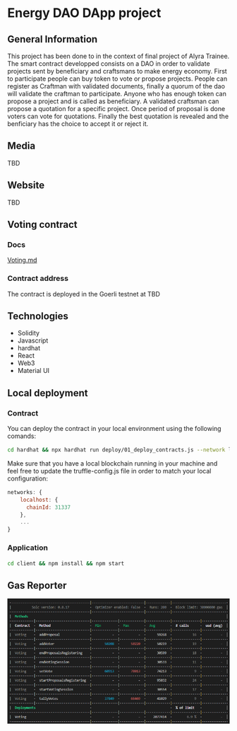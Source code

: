# Energy DAO DApp project

## General Information
This project has been done to in the context of final project of Alyra Trainee. 
The smart contract developped consists on a DAO in order to validate projects sent by beneficiary and craftsmans to make energy economy.
First to participate people can buy token to vote or propose projects.
People can register as Craftman with validated documents, finally a quorum  of the dao will validate the craftman to participate.
Anyone who has enough token can propose a project and is called as beneficiary.
A validated craftsman can propose a quotation for a specific project.
Once period of proposal is done voters can vote for quotations.
Finally the best quotation is revealed and the benficiary has the choice to accept it or reject it.

## Media
TBD

## Website
TBD

## Voting contract

### Docs
[Voting.md](https://github.com/PhilippePaulos/voting-dapp/blob/main/client/src/contracts/Voting.md)

### Contract address
The contract is deployed in the Goerli testnet at TBD

## Technologies
* Solidity
* Javascript
* hardhat
* React
* Web3
* Material UI

## Local deployment

### Contract
You can deploy the contract in your local environment using the following comands:
```sh 
cd hardhat && npx hardhat run deploy/01_deploy_contracts.js --network localhost
```

Make sure that you have a local blockchain running in your machine and feel free to update the truffle-config.js file in order to match your local configuration:
```js
networks: {
    localhost: {
      chainId: 31337
    },
    ...
}
```

### Application
```sh 
cd client && npm install && npm start
```

## Gas Reporter
![alt test](https://github.com/PhilippePaulos/voting-dapp/blob/main/truffle/test/gas-reporter.PNG)

